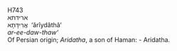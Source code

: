 <body>
  <p>H743<br>  ארידתא  <br> אֲרִידָּתָא  ‎  ‘ărı̂ydâthâ‘  <br><i>ar-ee-daw-thaw‘ </i><br>Of Persian origin; <i>Aridatha</i>, a son of Haman: - Aridatha.<br></p>
 </body>